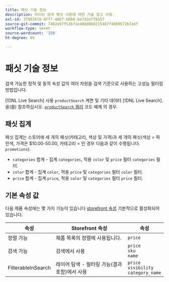 ```yaml
---
title: 패싯 기술 정보
description: 라이브 검색 패싯 사용에 대한 기술 참고 사항.
exl-id: 37982610-0ff7-48b7-b088-be7d2eff8a57
source-git-commit: 7402e97f53b71e488d860215487f4809572b7e6f
workflow-type: tm+mt
source-wordcount: '158'
ht-degree: 0%

---
```


# 패싯 기술 정보

검색 가능한 정적 및 동적 속성 값의 여러 차원을 검색 기준으로 사용하는 고성능 필터링 방법입니다.

[!DNL Live Search] 사용 `productSearch` 계면 및 기타 데이터 [!DNL Live Search]. 을(를) 참조하십시오. [`productSearch` 쿼리](https://devdocs.magento.com/live-search/product-search.html) 코드 예제 의 경우.

## 패싯 집계

패싯 집계는 스토어에 세 개의 패싯(카테고리, 색상 및 가격)과 세 개의 패싯(색상 = 파란색, 가격은 $10.00-50.00, 카테고리 = 인 경우 다음과 같이 수행됩니다. `promotions`).

* `categories` 합계 - 집계 `categories`, 적용 `color` 및 `price` 필터 `categories` 필터.
* `color` 합계 - 집계 `color`, 적용 `price` 및 `categories` 필터 `color` 필터.
* `price` 합계 - 집계 `price`, 적용 `color` 및 `categories` 필터 `price` 필터.

## 기본 속성 값

다음 제품 속성에는 몇 가지 기능이 있습니다 [storefront 속성](https://docs.magento.com/user-guide/stores/attributes-product.html) 기본적으로 활성화되어 있습니다.

| 속성 | Storefront 속성 | 속성 |
|---|---|---|
| 정렬 가능 | 제품 목록의 정렬에 사용됩니다. | `price` |
| 검색 가능 | 검색에서 사용 | `price` <br />`sku`<br />`name` |
| FilterableInSearch | 레이어 탐색 - 필터링 가능(결과 포함)에서 사용 | `price`<br />`visibility`<br />`category_name` |
